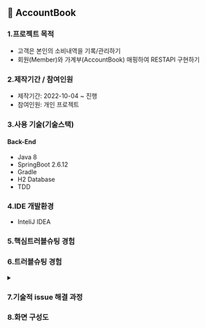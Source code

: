 ## 📌 AccountBook

### 1.프로젝트 목적 
+ 고객은 본인의 소비내역을 기록/관리하기
+ 회원(Member)와 가계부(AccountBook) 매핑하여 RESTAPI 구현하기

### 2.제작기간 / 참여인원
+ 제작기간: 2022-10-04 ~ 진행
+ 참여인원: 개인 프로젝트

### 3.사용 기술(기술스택)
#### Back-End
+ Java 8
+ SpringBoot 2.6.12
+ Gradle
+ H2 Database
+ TDD

### 4.IDE 개발환경
+ InteliJ IDEA

### 5.핵심트러블슈팅 경험

### 6.트러블슈팅 경험

<details>
<summary></summary>
<div markdown="1">


</div>
</details> 


### 7.기술적 issue 해결 과정


### 8.화면 구성도

  


